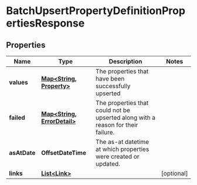 

# BatchUpsertPropertyDefinitionPropertiesResponse


## Properties

Name | Type | Description | Notes
------------ | ------------- | ------------- | -------------
**values** | [**Map&lt;String, Property&gt;**](Property.md) | The properties that have been successfully upserted | 
**failed** | [**Map&lt;String, ErrorDetail&gt;**](ErrorDetail.md) | The properties that could not be upserted along with a reason for their failure. | 
**asAtDate** | **OffsetDateTime** | The as-at datetime at which properties were created or updated. | 
**links** | [**List&lt;Link&gt;**](Link.md) |  |  [optional]



